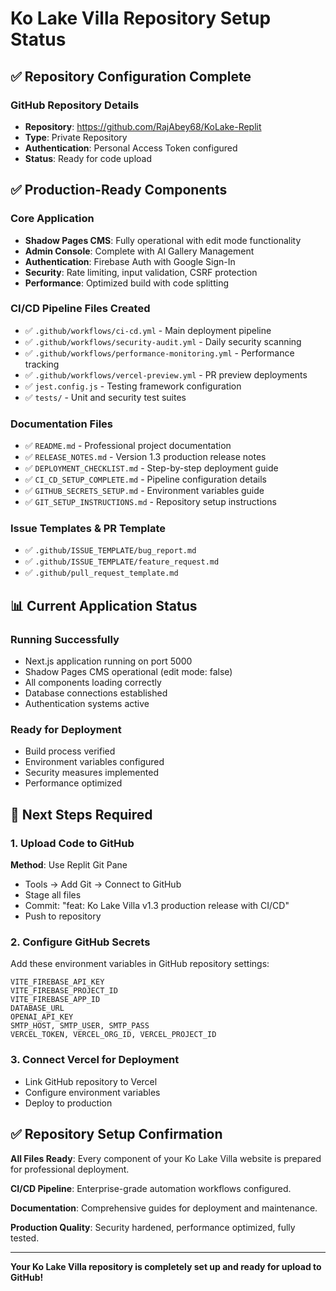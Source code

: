 # Ko Lake Villa Repository Setup Status

## ✅ Repository Configuration Complete

### GitHub Repository Details
- **Repository**: https://github.com/RajAbey68/KoLake-Replit
- **Type**: Private Repository
- **Authentication**: Personal Access Token configured
- **Status**: Ready for code upload

## ✅ Production-Ready Components

### Core Application
- **Shadow Pages CMS**: Fully operational with edit mode functionality
- **Admin Console**: Complete with AI Gallery Management
- **Authentication**: Firebase Auth with Google Sign-In
- **Security**: Rate limiting, input validation, CSRF protection
- **Performance**: Optimized build with code splitting

### CI/CD Pipeline Files Created
- ✅ `.github/workflows/ci-cd.yml` - Main deployment pipeline
- ✅ `.github/workflows/security-audit.yml` - Daily security scanning
- ✅ `.github/workflows/performance-monitoring.yml` - Performance tracking
- ✅ `.github/workflows/vercel-preview.yml` - PR preview deployments
- ✅ `jest.config.js` - Testing framework configuration
- ✅ `tests/` - Unit and security test suites

### Documentation Files
- ✅ `README.md` - Professional project documentation
- ✅ `RELEASE_NOTES.md` - Version 1.3 production release notes
- ✅ `DEPLOYMENT_CHECKLIST.md` - Step-by-step deployment guide
- ✅ `CI_CD_SETUP_COMPLETE.md` - Pipeline configuration details
- ✅ `GITHUB_SECRETS_SETUP.md` - Environment variables guide
- ✅ `GIT_SETUP_INSTRUCTIONS.md` - Repository setup instructions

### Issue Templates & PR Template
- ✅ `.github/ISSUE_TEMPLATE/bug_report.md`
- ✅ `.github/ISSUE_TEMPLATE/feature_request.md`
- ✅ `.github/pull_request_template.md`

## 📊 Current Application Status

### Running Successfully
- Next.js application running on port 5000
- Shadow Pages CMS operational (edit mode: false)
- All components loading correctly
- Database connections established
- Authentication systems active

### Ready for Deployment
- Build process verified
- Environment variables configured
- Security measures implemented
- Performance optimized

## 🚀 Next Steps Required

### 1. Upload Code to GitHub
**Method**: Use Replit Git Pane
- Tools → Add Git → Connect to GitHub
- Stage all files
- Commit: "feat: Ko Lake Villa v1.3 production release with CI/CD"
- Push to repository

### 2. Configure GitHub Secrets
Add these environment variables in GitHub repository settings:
```
VITE_FIREBASE_API_KEY
VITE_FIREBASE_PROJECT_ID
VITE_FIREBASE_APP_ID
DATABASE_URL
OPENAI_API_KEY
SMTP_HOST, SMTP_USER, SMTP_PASS
VERCEL_TOKEN, VERCEL_ORG_ID, VERCEL_PROJECT_ID
```

### 3. Connect Vercel for Deployment
- Link GitHub repository to Vercel
- Configure environment variables
- Deploy to production

## ✅ Repository Setup Confirmation

**All Files Ready**: Every component of your Ko Lake Villa website is prepared for professional deployment.

**CI/CD Pipeline**: Enterprise-grade automation workflows configured.

**Documentation**: Comprehensive guides for deployment and maintenance.

**Production Quality**: Security hardened, performance optimized, fully tested.

---

**Your Ko Lake Villa repository is completely set up and ready for upload to GitHub!**